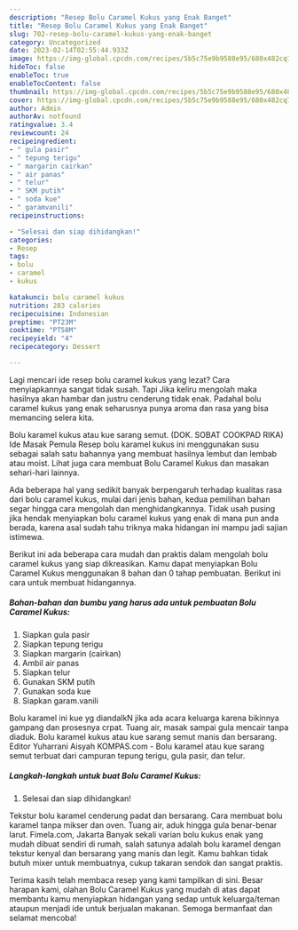```yaml
---
description: "Resep Bolu Caramel Kukus yang Enak Banget"
title: "Resep Bolu Caramel Kukus yang Enak Banget"
slug: 702-resep-bolu-caramel-kukus-yang-enak-banget
category: Uncategorized
date: 2023-02-14T02:55:44.933Z
image: https://img-global.cpcdn.com/recipes/5b5c75e9b9588e95/680x482cq70/bolu-caramel-kukus-foto-resep-utama.jpg
hideToc: false
enableToc: true
enableTocContent: false
thumbnail: https://img-global.cpcdn.com/recipes/5b5c75e9b9588e95/680x482cq70/bolu-caramel-kukus-foto-resep-utama.jpg
cover: https://img-global.cpcdn.com/recipes/5b5c75e9b9588e95/680x482cq70/bolu-caramel-kukus-foto-resep-utama.jpg
author: Admin
authorAv: notfound
ratingvalue: 3.4
reviewcount: 24
recipeingredient:
- " gula pasir"
- " tepung terigu"
- " margarin cairkan"
- " air panas"
- " telur"
- " SKM putih"
- " soda kue"
- " garamvanili"
recipeinstructions:

- "Selesai dan siap dihidangkan!"
categories:
- Resep
tags:
- bolu
- caramel
- kukus

katakunci: bolu caramel kukus 
nutrition: 283 calories
recipecuisine: Indonesian
preptime: "PT23M"
cooktime: "PT58M"
recipeyield: "4"
recipecategory: Dessert

---
```



Lagi mencari ide resep bolu caramel kukus yang lezat? Cara menyiapkannya sangat tidak susah. Tapi Jika keliru mengolah maka hasilnya akan hambar dan justru cenderung tidak enak. Padahal bolu caramel kukus yang enak seharusnya punya aroma dan rasa yang bisa memancing selera kita.


Bolu karamel kukus atau kue sarang semut. (DOK. SOBAT COOKPAD RIKA) Ide Masak Pemula Resep bolu karamel kukus ini menggunakan susu sebagai salah satu bahannya yang membuat hasilnya lembut dan lembab atau moist. Lihat juga cara membuat Bolu Caramel Kukus dan masakan sehari-hari lainnya.

Ada beberapa hal yang sedikit banyak berpengaruh terhadap kualitas rasa dari bolu caramel kukus, mulai dari jenis bahan, kedua pemilihan bahan segar hingga cara mengolah dan menghidangkannya. Tidak usah pusing jika hendak menyiapkan bolu caramel kukus yang enak di mana pun anda berada, karena asal sudah tahu triknya maka hidangan ini mampu jadi sajian istimewa.


Berikut ini ada beberapa cara mudah dan praktis dalam mengolah bolu caramel kukus yang siap dikreasikan. Kamu dapat menyiapkan Bolu Caramel Kukus menggunakan 8 bahan dan 0 tahap pembuatan. Berikut ini cara untuk membuat hidangannya.

<!--inarticleads1-->

##### Bahan-bahan dan bumbu yang harus ada untuk pembuatan Bolu Caramel Kukus:

1. Siapkan  gula pasir
1. Siapkan  tepung terigu
1. Siapkan  margarin (cairkan)
1. Ambil  air panas
1. Siapkan  telur
1. Gunakan  SKM putih
1. Gunakan  soda kue
1. Siapkan  garam.vanili


Bolu karamel ini kue yg diandalkN jika ada acara keluarga karena bikinnya gampang dan prosesnya crpat. Tuang air, masak sampai gula mencair tanpa diaduk. Bolu karamel kukus atau kue sarang semut manis dan bersarang. Editor Yuharrani Aisyah KOMPAS.com - Bolu karamel atau kue sarang semut terbuat dari campuran tepung terigu, gula pasir, dan telur. 

<!--inarticleads2-->

##### Langkah-langkah untuk buat Bolu Caramel Kukus:


1. Selesai dan siap dihidangkan!

Tekstur bolu karamel cenderung padat dan bersarang. Cara membuat bolu karamel tanpa mikser dan oven. Tuang air, aduk hingga gula benar-benar larut. Fimela.com, Jakarta Banyak sekali varian bolu kukus enak yang mudah dibuat sendiri di rumah, salah satunya adalah bolu karamel dengan tekstur kenyal dan bersarang yang manis dan legit. Kamu bahkan tidak butuh mixer untuk membuatnya, cukup takaran sendok dan sangat praktis. 

Terima kasih telah membaca resep yang kami tampilkan di sini. Besar harapan kami, olahan Bolu Caramel Kukus yang mudah di atas dapat membantu kamu menyiapkan hidangan yang sedap untuk keluarga/teman ataupun menjadi ide untuk berjualan makanan. Semoga bermanfaat dan selamat mencoba!
